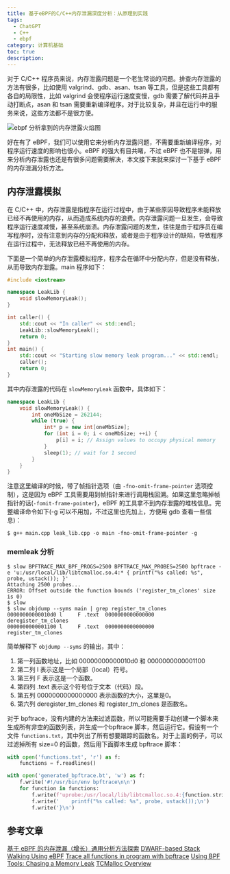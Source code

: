 ```yaml
---
title: 基于eBPF的C/C++内存泄漏深度分析：从原理到实践
tags:
  - ChatGPT
  - C++
  - ebpf
category: 计算机基础
toc: true
description: 
---
```


对于 C/C++ 程序员来说，内存泄露问题是一个老生常谈的问题。排查内存泄露的方法有很多，比如使用 valgrind、gdb、asan、tsan 等工具，但是这些工具都有各自的局限性，比如 valgrind 会使程序运行速度变慢，gdb 需要了解代码并且手动打断点，asan 和 tsan 需要重新编译程序。对于比较复杂，并且在运行中的服务来说，这些方法都不是很方便。

![ebpf 分析拿到的内存泄露火焰图](https://slefboot-1251736664.file.myqcloud.com/20231030_memory_leak_ebpf_index.png)

好在有了 eBPF，我们可以使用它来分析内存泄露问题，不需要重新编译程序，对程序运行速度的影响也很小。eBPF 的强大有目共睹，不过 eBPF 也不是银弹，用来分析内存泄露也还是有很多问题需要解决，本文接下来就来探讨一下基于 eBPF 的内存泄漏分析方法。

<!-- more -->

## 内存泄露模拟

在 C/C++ 中，内存泄露是指程序在运行过程中，由于某些原因导致程序未能释放已经不再使用的内存，从而造成系统内存的浪费。内存泄露问题一旦发生，会导致程序运行速度减慢，甚至系统崩溃。内存泄露问题的发生，往往是由于程序员在编写程序时，没有注意到内存的分配和释放，或者是由于程序设计的缺陷，导致程序在运行过程中，无法释放已经不再使用的内存。

下面是一个简单的内存泄露模拟程序，程序会在循环中分配内存，但是没有释放，从而导致内存泄露。main 程序如下：

```c++
#include <iostream>

namespace LeakLib {
    void slowMemoryLeak();
}

int caller() {
    std::cout << "In caller" << std::endl;
    LeakLib::slowMemoryLeak();
    return 0;
}
int main() {
    std::cout << "Starting slow memory leak program..." << std::endl;
    caller();
    return 0;
}
```

其中内存泄露的代码在 `slowMemoryLeak` 函数中，具体如下：

```c++
namespace LeakLib {
    void slowMemoryLeak() {
        int oneMbSize = 262144;
        while (true) {
            int* p = new int[oneMbSize];
            for (int i = 0; i < oneMbSize; ++i) {
                p[i] = i; // Assign values to occupy physical memory
            }
            sleep(1); // wait for 1 second
        }
    }
}
```

注意这里编译的时候，带了帧指针选项（由 `-fno-omit-frame-pointer` 选项控制），这是因为 eBPF 工具需要用到帧指针来进行调用栈回溯。如果这里忽略掉帧指针的话(`-fomit-frame-pointer`)，eBPF 的工具拿不到内存泄露的堆栈信息。完整编译命令如下(-g 可以不用加，不过这里也先加上，方便用 gdb 查看一些信息)：

```shell
$ g++ main.cpp leak_lib.cpp -o main -fno-omit-frame-pointer -g
```

### memleak 分析




```shell
$ slow BPFTRACE_MAX_BPF_PROGS=2500 BPFTRACE_MAX_PROBES=2500 bpftrace -e 'u:/usr/local/lib/libtcmalloc.so.4:* { printf("%s called: %s", probe, ustack()); }'
Attaching 2500 probes...
ERROR: Offset outside the function bounds ('register_tm_clones' size is 0)
$ slow
$ slow objdump --syms main | grep register_tm_clones
00000000000010d0 l     F .text	0000000000000000              deregister_tm_clones
0000000000001100 l     F .text	0000000000000000              register_tm_clones
```

简单解释下 `objdump --syms` 的输出，其中：

1. 第一列函数地址，比如 00000000000010d0 和 0000000000001100 
2. 第二列 l 表示这是一个局部（local）符号。
3. 第三列 F 表示这是一个函数。
4. 第四列 .text 表示这个符号位于文本（代码）段。
5. 第五列 0000000000000000 表示函数的大小，这里是0。
6. 第六列 deregister_tm_clones 和 register_tm_clones 是函数名。

对于 bpftrace，没有内建的方法来过滤函数，所以可能需要手动创建一个脚本来生成所有非空的函数列表，并生成一个bpftrace 脚本，然后运行它。假设有一个文件 `functions.txt`，其中列出了所有想要跟踪的函数名。对于上面的例子，可以过滤掉所有 size=0 的函数，然后用下面脚本生成 bpftrace 脚本：

```python
with open('functions.txt', 'r') as f:
    functions = f.readlines()

with open('generated_bpftrace.bt', 'w') as f:
    f.write('#!/usr/bin/env bpftrace\n\n')
    for function in functions:
        f.write(f'uprobe:/usr/local/lib/libtcmalloc.so.4:{function.strip()} {{\n')
        f.write('    printf("%s called: %s", probe, ustack());\n')
        f.write('}\n')
```

## 参考文章

[基于 eBPF 的内存泄漏（增长）通用分析方法探索](https://zhuanlan.zhihu.com/p/652850051)
[DWARF-based Stack Walking Using eBPF](https://www.polarsignals.com/blog/posts/2022/11/29/dwarf-based-stack-walking-using-ebpf)
[Trace all functions in program with bpftrace](https://www.reddit.com/r/linuxquestions/comments/piq9tx/trace_all_functions_in_program_with_bpftrace/)
[Using BPF Tools: Chasing a Memory Leak](https://github.com/goldshtn/linux-tracing-workshop/blob/master/bpf-memleak.md)
[TCMalloc Overview](https://google.github.io/tcmalloc/overview.html)